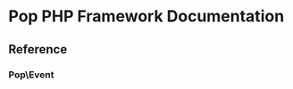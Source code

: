 Pop PHP Framework Documentation
===============================

Reference
---------

### Pop\Event

